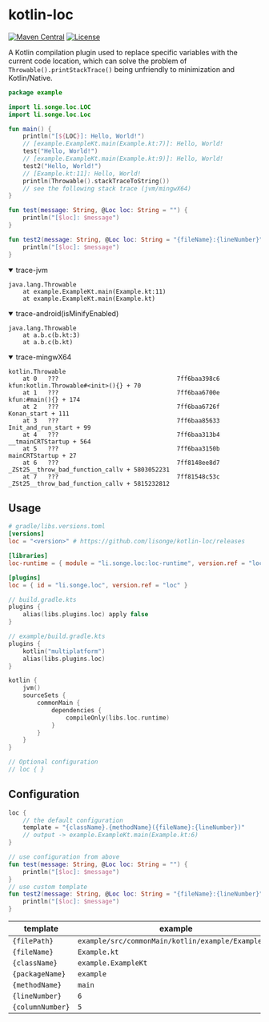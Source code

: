 # kotlin-loc

[![Maven Central](https://img.shields.io/maven-central/v/li.songe.loc/loc-compiler.svg?label=Maven%20Central)](https://central.sonatype.com/artifact/li.songe.loc/loc-compiler)
[![License](http://img.shields.io/:License-Apache-blue.svg)](http://www.apache.org/licenses/LICENSE-2.0.html)

A Kotlin compilation plugin used to replace specific variables with the current code location, which can solve the
problem of `Throwable().printStackTrace()` being unfriendly to minimization and Kotlin/Native.

```kotlin
package example

import li.songe.loc.LOC
import li.songe.loc.Loc

fun main() {
    println("[${LOC}]: Hello, World!")
    // [example.ExampleKt.main(Example.kt:7)]: Hello, World!
    test("Hello, World!")
    // [example.ExampleKt.main(Example.kt:9)]: Hello, World!
    test2("Hello, World!")
    // [Example.kt:11]: Hello, World!
    println(Throwable().stackTraceToString())
    // see the following stack trace (jvm/mingwX64)
}

fun test(message: String, @Loc loc: String = "") {
    println("[$loc]: $message")
}

fun test2(message: String, @Loc loc: String = "{fileName}:{lineNumber}") { // custom template
    println("[$loc]: $message")
}
```

<details open>
  <summary>trace-jvm</summary>

```text
java.lang.Throwable
    at example.ExampleKt.main(Example.kt:11)
    at example.ExampleKt.main(Example.kt)
```

</details>

<details open>
  <summary>trace-android(isMinifyEnabled)</summary>

```text
java.lang.Throwable
    at a.b.c(b.kt:3)
    at a.b.c(b.kt)
```

</details>

<details open>
  <summary>trace-mingwX64</summary>

```text
kotlin.Throwable
    at 0   ???                                 7ff6baa398c6       kfun:kotlin.Throwable#<init>(){} + 70
    at 1   ???                                 7ff6baa6700e       kfun:#main(){} + 174
    at 2   ???                                 7ff6baa6726f       Konan_start + 111
    at 3   ???                                 7ff6baa85633       Init_and_run_start + 99
    at 4   ???                                 7ff6baa313b4       __tmainCRTStartup + 564
    at 5   ???                                 7ff6baa3150b       mainCRTStartup + 27
    at 6   ???                                 7ff8148ee8d7       _ZSt25__throw_bad_function_callv + 5803052231
    at 7   ???                                 7ff81548c53c       _ZSt25__throw_bad_function_callv + 5815232812
```

</details>

## Usage

```toml
# gradle/libs.versions.toml
[versions]
loc = "<version>" # https://github.com/lisonge/kotlin-loc/releases

[libraries]
loc-runtime = { module = "li.songe.loc:loc-runtime", version.ref = "loc" }

[plugins]
loc = { id = "li.songe.loc", version.ref = "loc" }
```

```kotlin
// build.gradle.kts
plugins {
    alias(libs.plugins.loc) apply false
}
```

```kotlin
// example/build.gradle.kts
plugins {
    kotlin("multiplatform")
    alias(libs.plugins.loc)
}

kotlin {
    jvm()
    sourceSets {
        commonMain {
            dependencies {
                compileOnly(libs.loc.runtime)
            }
        }
    }
}

// Optional configuration
// loc { }
```

## Configuration

```kotlin
loc {
    // the default configuration
    template = "{className}.{methodName}({fileName}:{lineNumber})"
    // output -> example.ExampleKt.main(Example.kt:6)
}
```

```kotlin
// use configuration from above
fun test(message: String, @Loc loc: String = "") {
    println("[$loc]: $message")
}
// use custom template
fun test2(message: String, @Loc loc: String = "{fileName}:{lineNumber}") {
    println("[$loc]: $message")
}
```

| template         | example                                            |
|------------------|----------------------------------------------------|
| `{filePath}`     | `example/src/commonMain/kotlin/example/Example.kt` |
| `{fileName}`     | `Example.kt`                                       |
| `{className}`    | `example.ExampleKt`                                |
| `{packageName}`  | `example`                                          |
| `{methodName}`   | `main`                                             |
| `{lineNumber}`   | `6`                                                |
| `{columnNumber}` | `5`                                                |
